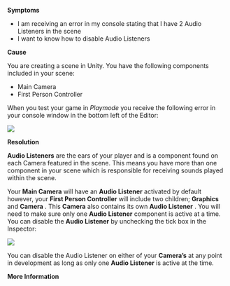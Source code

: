 

**Symptoms**


- I am receiving an error in my console stating that I have 2 Audio Listeners in the scene
- I want to know how to disable Audio Listeners



**Cause**



You are creating a scene in Unity. You have the following components included in your scene:


- Main Camera
- First Person Controller



When you test your game in  *Playmode*  you receive the following error in your console window in the bottom left of the Editor:



**![](/hc/en-us/article_attachments/201817456/2.png)**



**Resolution**



**Audio Listeners**  are the ears of your player and is a component found on each Camera featured in the scene. This means you have more than one component in your scene which is responsible for receiving sounds played within the scene.



Your  **Main Camera**  will have an  **Audio Listener**  activated by default however, your  **First Person Controller**  will include two children;  **Graphics**  and  **Camera** . This  **Camera**  also contains its own  **Audio Listener** . You will need to make sure only one  **Audio Listener**  component is active at a time. You can disable the  **Audio Listener**  by unchecking the tick box in the Inspector:



![](/hc/en-us/article_attachments/201975373/3.png)



You can disable the Audio Listener on either of your  **Camera’s**  at any point in development as long as only one  **Audio Listener**  is active at the time.



**More Information**





